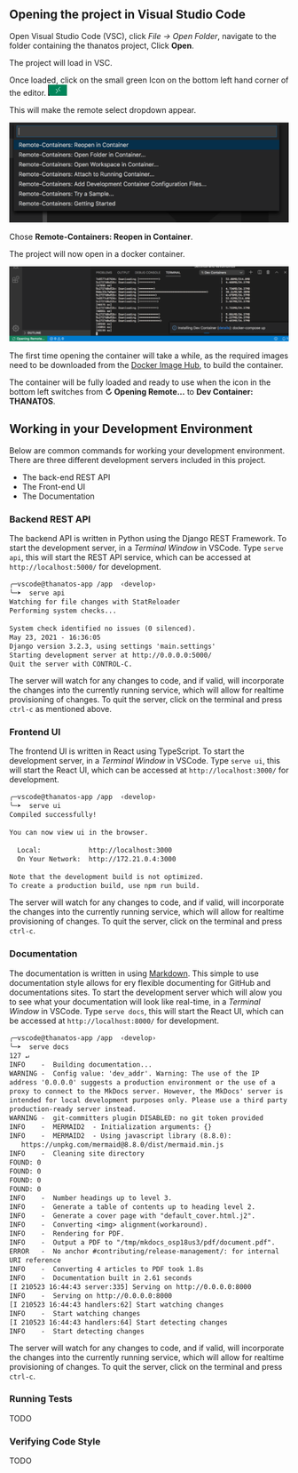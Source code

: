 ## Opening the project in Visual Studio Code

Open Visual Studio Code (VSC), click _File -> Open Folder_, navigate to the folder containing the thanatos project, Click **Open**.

The project will load in VSC.

Once loaded, click on the small green Icon on the bottom left hand corner of the editor. ![Remote Icon](../img/vsc-icon.png)

This will make the remote select dropdown appear.

![Remote Icon](../img/vsc-remoteopen.png)

Chose **Remote-Containers: Reopen in Container**.

The project will now open in a docker container.

![Remote Icon](../img/vsc-opening.png)

The first time opening the container will take a while, as the required images need to be downloaded from the [Docker Image Hub](https://hub.docker.com/), to build the container.

The container will be fully loaded and ready to use when the icon in the bottom left switches from **↻ Opening Remote...** to **Dev Container: THANATOS**.

## Working in your Development Environment

Below are common commands for working your development environment. There are three different development servers included in this project.

* The back-end REST API
* The Front-end UI
* The Documentation

### Backend REST API

The backend API is written in Python using the Django REST Framework. To start the development server, in a _Terminal Window_ in VSCode. Type `serve api`, this will start the REST API service, which can be accessed at `http://localhost:5000/` for development.

```nohighlight
╭─vscode@thanatos-app /app  ‹develop›
╰─➤  serve api
Watching for file changes with StatReloader
Performing system checks...

System check identified no issues (0 silenced).
May 23, 2021 - 16:36:05
Django version 3.2.3, using settings 'main.settings'
Starting development server at http://0.0.0.0:5000/
Quit the server with CONTROL-C.
```

The server will watch for any changes to code, and if valid, will incorporate the changes into the currently running service, which will allow for realtime provisioning of changes.  To quit the server, click on the terminal and press `ctrl-c` as mentioned above.

### Frontend UI

The frontend UI is written in React using TypeScript. To start the development server, in a _Terminal Window_ in VSCode. Type `serve ui`, this will start the React UI, which can be accessed at `http://localhost:3000/` for development.

```nohighlight
╭─vscode@thanatos-app /app  ‹develop›
╰─➤  serve ui
Compiled successfully!

You can now view ui in the browser.

  Local:            http://localhost:3000
  On Your Network:  http://172.21.0.4:3000

Note that the development build is not optimized.
To create a production build, use npm run build.
```

The server will watch for any changes to code, and if valid, will incorporate the changes into the currently running service, which will allow for realtime provisioning of changes. To quit the server, click on the terminal and press `ctrl-c`.

### Documentation

The documentation is written in using [Markdown](https://www.markdownguide.org). This simple to use documentation style allows for ery flexible documenting for GitHub and documentations sites.  To start the development server which will alow you to see what your documentation will look like real-time, in a _Terminal Window_ in VSCode. Type `serve docs`, this will start the React UI, which can be accessed at `http://localhost:8000/` for development.

```nohighlight
╭─vscode@thanatos-app /app  ‹develop›
╰─➤  serve docs                                                                                                                                             127 ↵
INFO    -  Building documentation...
WARNING -  Config value: 'dev_addr'. Warning: The use of the IP address '0.0.0.0' suggests a production environment or the use of a proxy to connect to the MkDocs server. However, the MkDocs' server is intended for local development purposes only. Please use a third party production-ready server instead.
WARNING -  git-committers plugin DISABLED: no git token provided
INFO    -  MERMAID2  - Initialization arguments: {}
INFO    -  MERMAID2  - Using javascript library (8.8.0):
   https://unpkg.com/mermaid@8.8.0/dist/mermaid.min.js
INFO    -  Cleaning site directory
FOUND: 0
FOUND: 0
FOUND: 0
FOUND: 0
INFO    -  Number headings up to level 3.
INFO    -  Generate a table of contents up to heading level 2.
INFO    -  Generate a cover page with "default_cover.html.j2".
INFO    -  Converting <img> alignment(workaround).
INFO    -  Rendering for PDF.
INFO    -  Output a PDF to "/tmp/mkdocs_osp18us3/pdf/document.pdf".
ERROR   -  No anchor #contributing/release-management/: for internal URI reference
INFO    -  Converting 4 articles to PDF took 1.8s
INFO    -  Documentation built in 2.61 seconds
[I 210523 16:44:43 server:335] Serving on http://0.0.0.0:8000
INFO    -  Serving on http://0.0.0.0:8000
[I 210523 16:44:43 handlers:62] Start watching changes
INFO    -  Start watching changes
[I 210523 16:44:43 handlers:64] Start detecting changes
INFO    -  Start detecting changes
```

The server will watch for any changes to code, and if valid, will incorporate the changes into the currently running service, which will allow for realtime provisioning of changes.  To quit the server, click on the terminal and press `ctrl-c`.

### Running Tests

TODO

### Verifying Code Style

TODO
